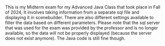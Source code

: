 This is my Midterm exam for my Advanced Java Class that took place in Fall of 2024, It involves taking information from a separate sql file and displaying it in scenebuilder. There are also different settings available to filter the data based on different parameters. Please note that the sql server that was used for the exam was provided by the professor and is no longer available, so the data will not be properly displayed (because the server does not exist anymore). The Java code is still fine though. 
